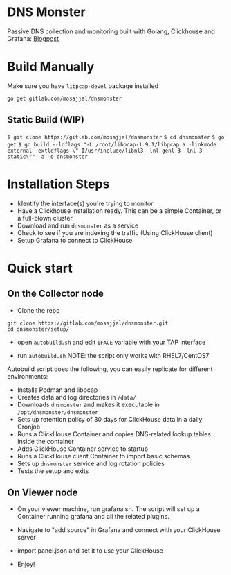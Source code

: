# DNS Monster

Passive DNS collection and monitoring built with Golang, Clickhouse and Grafana: [Blogpost](https://blog.n0p.me/dnsmonster/)

# Build Manually

Make sure you have `libpcap-devel` package installed

`go get gitlab.com/mosajjal/dnsmonster`

## Static Build (WIP)

`$ git clone https://gitlab.com/mosajjal/dnsmonster`
`$ cd dnsmonster`
`$ go get`
`$ go build --ldflags "-L /root/libpcap-1.9.1/libpcap.a -linkmode external -extldflags \"-I/usr/include/libnl3 -lnl-genl-3 -lnl-3 -static\"" -a -o dnsmonster`

# Installation Steps

* Identify the interface(s) you're trying to monitor
* Have a Clickhouse installation ready. This can be a simple Container, or a full-blown cluster
* Download and run `dnsmonster` as a service
* Check to see if you are indexing the traffic (Using ClickHouse client)
* Setup Grafana to connect to ClickHouse

# Quick start

## On the Collector node

* Clone the repo
```
git clone https://gitlab.com/mosajjal/dnsmonster.git
cd dnsmonster/setup/
```

* open `autobuild.sh` and edit `IFACE` variable with your TAP interface 

* run `autobuild.sh` NOTE: the script only works with RHEL7/CentOS7

Autobuild script does the following, you can easily replicate for different environments:
 - Installs Podman and libpcap
 - Creates data and log directories in `/data/`
 - Downloads `dnsmonster` and makes it executable in `/opt/dnsmonster/dnsmonster`
 - Sets up retention policy of 30 days for ClickHouse data in a daily Cronjob
 - Runs a ClickHouse Container and copies DNS-related lookup tables inside the container
 - Adds ClickHouse Container service to startup
 - Runs a ClickHouse client Container to import basic schemas
 - Sets up `dnsmonster` service and log rotation policies 
 - Tests the setup and exits

## On Viewer node

* On your viewer machine, run grafana.sh. The script will set up a Container running grafana and all the related plugins.

* Navigate to "add source" in Grafana and connect with your ClickHouse server

* import panel.json and set it to use your ClickHouse

* Enjoy!
